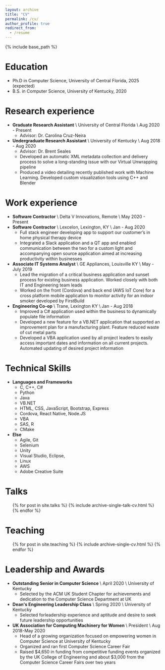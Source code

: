```yaml
---
layout: archive
title: "CV"
permalink: /cv/
author_profile: true
redirect_from:
  - /resume
---
```


{% include base_path %}

Education
======
* Ph.D in Computer Science, University of Central Florida, 2025 (expected)
* B.S. in Computer Science, University of Kentucky, 2020

Research experience
======
* <strong>Graduate Research Assistant</strong> \ University of Central Florida \ Aug 2020 - Present
  * Advisor: Dr. Carolina Cruz-Neira
* <strong>Undergraduate Research Assistant</strong> \ University of Kentucky \ Aug 2018 - Aug 2020
  * Advisor: Dr. Brent Seales
  * Developed an automatic XML metadata collection and delivery process to solve a long-standing issue with our Virtual Unwrapping pipeline
  * Produced a video detailing recently published work with Machine Learning. Developed custom visualization tools using C++ and Blender

Work experience
======
* <strong>Software Contractor</strong> \ Delta V Innovations, Remote \ May 2020 - Present
* <strong>Software Contractor</strong> \ Lexcelon, Lexington, KY \ Jan - Aug 2020
  * Full stack engineer developing app to support our customer’s in home physical therapy device
  * Integrated a Slack application and a QT app and enabled communication between the two for a custom light and accompanying open source application aimed at increasing productivity within businesses
* <strong>Associate IT Systems Analyst</strong> \ GE Appliances, Louisville KY \ May - July 2019
  * Lead the migration of a critical business application and sunset process for existing business application. Worked closely with both IT and Engineering team leads
  * Worked on the front (Cordova) and back end (AWS IoT Core) for a cross platform mobile application to monitor activity for an indoor smoker developed by FirstBuild
* <strong>Engineering Co-op</strong> \ Trane, Lexington KY \ Jan - Aug 2018
  * Improved a C# application used within the business to dynamically populate file information
  * Developed a new feature for a VB.NET application that supported an improvement plan for a manufacturing plant. Feature reduced waste of cut metal parts
  * Developed a VBA application used by all project leaders to easily access important dates and information on all current projects. Automated updating of desired project information

Technical Skills
======
* <strong>Languages and Frameworks</strong>
  * C, C++, C#
  * Python
  * Java
  * VB.NET
  * HTML, CSS, JavaScript, Bootstrap, Express
  * Cordova, React Native, Node.JS
  * VBA 
  * SAS, R
  * CMake
* <strong>Else</strong>
  * Agile, Git
  * Selenium
  * Unity
  * Visual Studio, Eclipse, 
  * Linux
  * AWS
  * Adobe Creative Suite

  
Talks
======
  <ul>{% for post in site.talks %}
    {% include archive-single-talk-cv.html %}
  {% endfor %}</ul>
  
Teaching
======
  <ul>{% for post in site.teaching %}
    {% include archive-single-cv.html %}
  {% endfor %}</ul>
  
Leadership and Awards
======
* <strong>Outstanding Senior in Computer Science</strong> \ April 2020 \ University of Kentucky
  * Selected by the ACM UK Student Chapter for achievements and dedication to the Computer Science Department at UK
* <strong>Dean's Engineering Leadership Class</strong> \ Spring 2020 \ University of Kentucky
  * Selected forleadership experience and aptitude and desire to seek future leadership opportunities
* <strong>UK Association for Computing Machinery for Women</strong> \ President \ Aug 2018-May 2020
  * Head of a growing organization focused on empowering women in Computer Science at University of Kentucky
  * Organized and ran first Computer Science Career Fair
  * Raised \$4,650 in funding from competitive funding events organized by the UK College of Engineering and about \$3,000 from the Computer Science Career Fairs over two years
  

